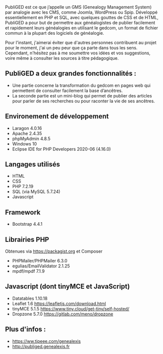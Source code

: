 PubliGED est ce que j’appelle un GMS (Genealogy Management System) par analogie avec les CMS, comme Joomla, WordPress ou Spip. Développé essentiellement en PHP et SQL, avec quelques gouttes de CSS et de HTML, PubliGED a pour but de permettre aux généalogistes de publier facilement et rapidement leurs généalogies en utilisant le gedcom, un format de fichier commun à la plupart des logiciels de généalogie.

Pour l'instant, j'aimerai éviter que d'autres personnes contribuent au projet pour le moment, j'ai un peu peur que ça parte dans tous les sens. Cependant, n'hésitez pas à me soumettre vos idées et vos suggestions, voire même à consulter les sources à titre pédagogique.

PubliGED a deux grandes fonctionnalités :
-----------------------------------------

- Une partie concerne la transformation du gedcom en pages web qui permettent de consulter facilement la base d’ancêtres.
- La seconde partie est un mini-blog qui permet de publier des articles pour parler de ses recherches ou pour raconter la vie de ses ancêtres.

Environement de développement
-----------------------------

- Laragon 4.0.16
- Apache 2.4.35
- phpMyAdmin 4.8.5
- Windows 10
- Eclipse IDE for PHP Developers 2020-06 (4.16.0)

Langages utilisés
-----------------

- HTML
- CSS
- PHP 7.2.19
- SQL (via MySQL 5.7.24)
- Javascript

Framework
---------

- Bootstrap 4.4.1

Librairies PHP
--------------

Obtenues via https://packagist.org et Composer

- PHPMailer/PHPMailer 6.3.0
- egulias/EmailValidator 2.1.25
- mpdf/mpdf 7.1.9

Javascript (dont tinyMCE et JavaScript)
---------------------------------------

- Datatables 1.10.18
- Leaflet 1.6
https://leafletjs.com/download.html
- tinyMCE 5.1.5
https://www.tiny.cloud/get-tiny/self-hosted/
- Dropzone 5.7.0
https://gitlab.com/meno/dropzone

Plus d'infos : 
--------------

- https://ww.tipeee.com/genealexis
- http://publiged.genealexis.fr